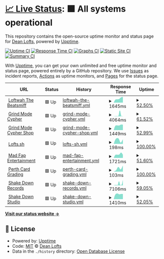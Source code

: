 # [📈 Live Status](https://loftwah.github.io/loftwah-upptime): <!--live status--> **🟩 All systems operational**

This repository contains the open-source uptime monitor and status page for [Dean Lofts](https://lofts.sh), powered by [Upptime](https://github.com/upptime/upptime).

[![Uptime CI](https://github.com/loftwah/loftwah-upptime/workflows/Uptime%20CI/badge.svg)](https://github.com/loftwah/loftwah-upptime/actions?query=workflow%3A%22Uptime+CI%22)
[![Response Time CI](https://github.com/loftwah/loftwah-upptime/workflows/Response%20Time%20CI/badge.svg)](https://github.com/loftwah/loftwah-upptime/actions?query=workflow%3A%22Response+Time+CI%22)
[![Graphs CI](https://github.com/loftwah/loftwah-upptime/workflows/Graphs%20CI/badge.svg)](https://github.com/loftwah/loftwah-upptime/actions?query=workflow%3A%22Graphs+CI%22)
[![Static Site CI](https://github.com/loftwah/loftwah-upptime/workflows/Static%20Site%20CI/badge.svg)](https://github.com/loftwah/loftwah-upptime/actions?query=workflow%3A%22Static+Site+CI%22)
[![Summary CI](https://github.com/loftwah/loftwah-upptime/workflows/Summary%20CI/badge.svg)](https://github.com/loftwah/loftwah-upptime/actions?query=workflow%3A%22Summary+CI%22)

With [Upptime](https://upptime.js.org), you can get your own unlimited and free uptime monitor and status page, powered entirely by a GitHub repository. We use [Issues](https://github.com/loftwah/loftwah-upptime/issues) as incident reports, [Actions](https://github.com/loftwah/loftwah-upptime/actions) as uptime monitors, and [Pages](https://loftwah.github.io/loftwah-upptime) for the status page.

<!--start: status pages-->
<!-- This summary is generated by Upptime (https://github.com/upptime/upptime) -->
<!-- Do not edit this manually, your changes will be overwritten -->
<!-- prettier-ignore -->
| URL | Status | History | Response Time | Uptime |
| --- | ------ | ------- | ------------- | ------ |
| <img alt="" src="https://icons.duckduckgo.com/ip3/beatsmiff.com.ico" height="13"> [Loftwah The Beatsmiff](https://beatsmiff.com) | 🟩 Up | [loftwah-the-beatsmiff.yml](https://github.com/loftwah/loftwah-upptime/commits/HEAD/history/loftwah-the-beatsmiff.yml) | <details><summary><img alt="Response time graph" src="./graphs/loftwah-the-beatsmiff/response-time-week.png" height="20"> 1645ms</summary><br><a href="https://uptime.lofts.sh/history/loftwah-the-beatsmiff"><img alt="Response time 1645" src="https://img.shields.io/endpoint?url=https%3A%2F%2Fraw.githubusercontent.com%2Floftwah%2Floftwah-upptime%2FHEAD%2Fapi%2Floftwah-the-beatsmiff%2Fresponse-time.json"></a><br><a href="https://uptime.lofts.sh/history/loftwah-the-beatsmiff"><img alt="24-hour response time 1645" src="https://img.shields.io/endpoint?url=https%3A%2F%2Fraw.githubusercontent.com%2Floftwah%2Floftwah-upptime%2FHEAD%2Fapi%2Floftwah-the-beatsmiff%2Fresponse-time-day.json"></a><br><a href="https://uptime.lofts.sh/history/loftwah-the-beatsmiff"><img alt="7-day response time 1645" src="https://img.shields.io/endpoint?url=https%3A%2F%2Fraw.githubusercontent.com%2Floftwah%2Floftwah-upptime%2FHEAD%2Fapi%2Floftwah-the-beatsmiff%2Fresponse-time-week.json"></a><br><a href="https://uptime.lofts.sh/history/loftwah-the-beatsmiff"><img alt="30-day response time 1645" src="https://img.shields.io/endpoint?url=https%3A%2F%2Fraw.githubusercontent.com%2Floftwah%2Floftwah-upptime%2FHEAD%2Fapi%2Floftwah-the-beatsmiff%2Fresponse-time-month.json"></a><br><a href="https://uptime.lofts.sh/history/loftwah-the-beatsmiff"><img alt="1-year response time 1645" src="https://img.shields.io/endpoint?url=https%3A%2F%2Fraw.githubusercontent.com%2Floftwah%2Floftwah-upptime%2FHEAD%2Fapi%2Floftwah-the-beatsmiff%2Fresponse-time-year.json"></a></details> | <details><summary><a href="https://uptime.lofts.sh/history/loftwah-the-beatsmiff">52.50%</a></summary><a href="https://uptime.lofts.sh/history/loftwah-the-beatsmiff"><img alt="All-time uptime 52.50%" src="https://img.shields.io/endpoint?url=https%3A%2F%2Fraw.githubusercontent.com%2Floftwah%2Floftwah-upptime%2FHEAD%2Fapi%2Floftwah-the-beatsmiff%2Fuptime.json"></a><br><a href="https://uptime.lofts.sh/history/loftwah-the-beatsmiff"><img alt="24-hour uptime 52.50%" src="https://img.shields.io/endpoint?url=https%3A%2F%2Fraw.githubusercontent.com%2Floftwah%2Floftwah-upptime%2FHEAD%2Fapi%2Floftwah-the-beatsmiff%2Fuptime-day.json"></a><br><a href="https://uptime.lofts.sh/history/loftwah-the-beatsmiff"><img alt="7-day uptime 52.50%" src="https://img.shields.io/endpoint?url=https%3A%2F%2Fraw.githubusercontent.com%2Floftwah%2Floftwah-upptime%2FHEAD%2Fapi%2Floftwah-the-beatsmiff%2Fuptime-week.json"></a><br><a href="https://uptime.lofts.sh/history/loftwah-the-beatsmiff"><img alt="30-day uptime 52.50%" src="https://img.shields.io/endpoint?url=https%3A%2F%2Fraw.githubusercontent.com%2Floftwah%2Floftwah-upptime%2FHEAD%2Fapi%2Floftwah-the-beatsmiff%2Fuptime-month.json"></a><br><a href="https://uptime.lofts.sh/history/loftwah-the-beatsmiff"><img alt="1-year uptime 52.50%" src="https://img.shields.io/endpoint?url=https%3A%2F%2Fraw.githubusercontent.com%2Floftwah%2Floftwah-upptime%2FHEAD%2Fapi%2Floftwah-the-beatsmiff%2Fuptime-year.json"></a></details>
| <img alt="" src="https://icons.duckduckgo.com/ip3/grindmodecypher.com.ico" height="13"> [Grind Mode Cypher](https://grindmodecypher.com) | 🟩 Up | [grind-mode-cypher.yml](https://github.com/loftwah/loftwah-upptime/commits/HEAD/history/grind-mode-cypher.yml) | <details><summary><img alt="Response time graph" src="./graphs/grind-mode-cypher/response-time-week.png" height="20"> 4064ms</summary><br><a href="https://uptime.lofts.sh/history/grind-mode-cypher"><img alt="Response time 4064" src="https://img.shields.io/endpoint?url=https%3A%2F%2Fraw.githubusercontent.com%2Floftwah%2Floftwah-upptime%2FHEAD%2Fapi%2Fgrind-mode-cypher%2Fresponse-time.json"></a><br><a href="https://uptime.lofts.sh/history/grind-mode-cypher"><img alt="24-hour response time 4064" src="https://img.shields.io/endpoint?url=https%3A%2F%2Fraw.githubusercontent.com%2Floftwah%2Floftwah-upptime%2FHEAD%2Fapi%2Fgrind-mode-cypher%2Fresponse-time-day.json"></a><br><a href="https://uptime.lofts.sh/history/grind-mode-cypher"><img alt="7-day response time 4064" src="https://img.shields.io/endpoint?url=https%3A%2F%2Fraw.githubusercontent.com%2Floftwah%2Floftwah-upptime%2FHEAD%2Fapi%2Fgrind-mode-cypher%2Fresponse-time-week.json"></a><br><a href="https://uptime.lofts.sh/history/grind-mode-cypher"><img alt="30-day response time 4064" src="https://img.shields.io/endpoint?url=https%3A%2F%2Fraw.githubusercontent.com%2Floftwah%2Floftwah-upptime%2FHEAD%2Fapi%2Fgrind-mode-cypher%2Fresponse-time-month.json"></a><br><a href="https://uptime.lofts.sh/history/grind-mode-cypher"><img alt="1-year response time 4064" src="https://img.shields.io/endpoint?url=https%3A%2F%2Fraw.githubusercontent.com%2Floftwah%2Floftwah-upptime%2FHEAD%2Fapi%2Fgrind-mode-cypher%2Fresponse-time-year.json"></a></details> | <details><summary><a href="https://uptime.lofts.sh/history/grind-mode-cypher">61.52%</a></summary><a href="https://uptime.lofts.sh/history/grind-mode-cypher"><img alt="All-time uptime 61.52%" src="https://img.shields.io/endpoint?url=https%3A%2F%2Fraw.githubusercontent.com%2Floftwah%2Floftwah-upptime%2FHEAD%2Fapi%2Fgrind-mode-cypher%2Fuptime.json"></a><br><a href="https://uptime.lofts.sh/history/grind-mode-cypher"><img alt="24-hour uptime 61.52%" src="https://img.shields.io/endpoint?url=https%3A%2F%2Fraw.githubusercontent.com%2Floftwah%2Floftwah-upptime%2FHEAD%2Fapi%2Fgrind-mode-cypher%2Fuptime-day.json"></a><br><a href="https://uptime.lofts.sh/history/grind-mode-cypher"><img alt="7-day uptime 61.52%" src="https://img.shields.io/endpoint?url=https%3A%2F%2Fraw.githubusercontent.com%2Floftwah%2Floftwah-upptime%2FHEAD%2Fapi%2Fgrind-mode-cypher%2Fuptime-week.json"></a><br><a href="https://uptime.lofts.sh/history/grind-mode-cypher"><img alt="30-day uptime 61.52%" src="https://img.shields.io/endpoint?url=https%3A%2F%2Fraw.githubusercontent.com%2Floftwah%2Floftwah-upptime%2FHEAD%2Fapi%2Fgrind-mode-cypher%2Fuptime-month.json"></a><br><a href="https://uptime.lofts.sh/history/grind-mode-cypher"><img alt="1-year uptime 61.52%" src="https://img.shields.io/endpoint?url=https%3A%2F%2Fraw.githubusercontent.com%2Floftwah%2Floftwah-upptime%2FHEAD%2Fapi%2Fgrind-mode-cypher%2Fuptime-year.json"></a></details>
| <img alt="" src="https://icons.duckduckgo.com/ip3/shop.grindmodecypher.com.ico" height="13"> [Grind Mode Cypher Shop](https://shop.grindmodecypher.com) | 🟩 Up | [grind-mode-cypher-shop.yml](https://github.com/loftwah/loftwah-upptime/commits/HEAD/history/grind-mode-cypher-shop.yml) | <details><summary><img alt="Response time graph" src="./graphs/grind-mode-cypher-shop/response-time-week.png" height="20"> 1449ms</summary><br><a href="https://uptime.lofts.sh/history/grind-mode-cypher-shop"><img alt="Response time 1449" src="https://img.shields.io/endpoint?url=https%3A%2F%2Fraw.githubusercontent.com%2Floftwah%2Floftwah-upptime%2FHEAD%2Fapi%2Fgrind-mode-cypher-shop%2Fresponse-time.json"></a><br><a href="https://uptime.lofts.sh/history/grind-mode-cypher-shop"><img alt="24-hour response time 1449" src="https://img.shields.io/endpoint?url=https%3A%2F%2Fraw.githubusercontent.com%2Floftwah%2Floftwah-upptime%2FHEAD%2Fapi%2Fgrind-mode-cypher-shop%2Fresponse-time-day.json"></a><br><a href="https://uptime.lofts.sh/history/grind-mode-cypher-shop"><img alt="7-day response time 1449" src="https://img.shields.io/endpoint?url=https%3A%2F%2Fraw.githubusercontent.com%2Floftwah%2Floftwah-upptime%2FHEAD%2Fapi%2Fgrind-mode-cypher-shop%2Fresponse-time-week.json"></a><br><a href="https://uptime.lofts.sh/history/grind-mode-cypher-shop"><img alt="30-day response time 1449" src="https://img.shields.io/endpoint?url=https%3A%2F%2Fraw.githubusercontent.com%2Floftwah%2Floftwah-upptime%2FHEAD%2Fapi%2Fgrind-mode-cypher-shop%2Fresponse-time-month.json"></a><br><a href="https://uptime.lofts.sh/history/grind-mode-cypher-shop"><img alt="1-year response time 1449" src="https://img.shields.io/endpoint?url=https%3A%2F%2Fraw.githubusercontent.com%2Floftwah%2Floftwah-upptime%2FHEAD%2Fapi%2Fgrind-mode-cypher-shop%2Fresponse-time-year.json"></a></details> | <details><summary><a href="https://uptime.lofts.sh/history/grind-mode-cypher-shop">52.99%</a></summary><a href="https://uptime.lofts.sh/history/grind-mode-cypher-shop"><img alt="All-time uptime 52.99%" src="https://img.shields.io/endpoint?url=https%3A%2F%2Fraw.githubusercontent.com%2Floftwah%2Floftwah-upptime%2FHEAD%2Fapi%2Fgrind-mode-cypher-shop%2Fuptime.json"></a><br><a href="https://uptime.lofts.sh/history/grind-mode-cypher-shop"><img alt="24-hour uptime 52.99%" src="https://img.shields.io/endpoint?url=https%3A%2F%2Fraw.githubusercontent.com%2Floftwah%2Floftwah-upptime%2FHEAD%2Fapi%2Fgrind-mode-cypher-shop%2Fuptime-day.json"></a><br><a href="https://uptime.lofts.sh/history/grind-mode-cypher-shop"><img alt="7-day uptime 52.99%" src="https://img.shields.io/endpoint?url=https%3A%2F%2Fraw.githubusercontent.com%2Floftwah%2Floftwah-upptime%2FHEAD%2Fapi%2Fgrind-mode-cypher-shop%2Fuptime-week.json"></a><br><a href="https://uptime.lofts.sh/history/grind-mode-cypher-shop"><img alt="30-day uptime 52.99%" src="https://img.shields.io/endpoint?url=https%3A%2F%2Fraw.githubusercontent.com%2Floftwah%2Floftwah-upptime%2FHEAD%2Fapi%2Fgrind-mode-cypher-shop%2Fuptime-month.json"></a><br><a href="https://uptime.lofts.sh/history/grind-mode-cypher-shop"><img alt="1-year uptime 52.99%" src="https://img.shields.io/endpoint?url=https%3A%2F%2Fraw.githubusercontent.com%2Floftwah%2Floftwah-upptime%2FHEAD%2Fapi%2Fgrind-mode-cypher-shop%2Fuptime-year.json"></a></details>
| <img alt="" src="https://icons.duckduckgo.com/ip3/lofts.sh.ico" height="13"> [Lofts.sh](https://lofts.sh) | 🟩 Up | [lofts-sh.yml](https://github.com/loftwah/loftwah-upptime/commits/HEAD/history/lofts-sh.yml) | <details><summary><img alt="Response time graph" src="./graphs/lofts-sh/response-time-week.png" height="20"> 198ms</summary><br><a href="https://uptime.lofts.sh/history/lofts-sh"><img alt="Response time 198" src="https://img.shields.io/endpoint?url=https%3A%2F%2Fraw.githubusercontent.com%2Floftwah%2Floftwah-upptime%2FHEAD%2Fapi%2Flofts-sh%2Fresponse-time.json"></a><br><a href="https://uptime.lofts.sh/history/lofts-sh"><img alt="24-hour response time 198" src="https://img.shields.io/endpoint?url=https%3A%2F%2Fraw.githubusercontent.com%2Floftwah%2Floftwah-upptime%2FHEAD%2Fapi%2Flofts-sh%2Fresponse-time-day.json"></a><br><a href="https://uptime.lofts.sh/history/lofts-sh"><img alt="7-day response time 198" src="https://img.shields.io/endpoint?url=https%3A%2F%2Fraw.githubusercontent.com%2Floftwah%2Floftwah-upptime%2FHEAD%2Fapi%2Flofts-sh%2Fresponse-time-week.json"></a><br><a href="https://uptime.lofts.sh/history/lofts-sh"><img alt="30-day response time 198" src="https://img.shields.io/endpoint?url=https%3A%2F%2Fraw.githubusercontent.com%2Floftwah%2Floftwah-upptime%2FHEAD%2Fapi%2Flofts-sh%2Fresponse-time-month.json"></a><br><a href="https://uptime.lofts.sh/history/lofts-sh"><img alt="1-year response time 198" src="https://img.shields.io/endpoint?url=https%3A%2F%2Fraw.githubusercontent.com%2Floftwah%2Floftwah-upptime%2FHEAD%2Fapi%2Flofts-sh%2Fresponse-time-year.json"></a></details> | <details><summary><a href="https://uptime.lofts.sh/history/lofts-sh">100.00%</a></summary><a href="https://uptime.lofts.sh/history/lofts-sh"><img alt="All-time uptime 100.00%" src="https://img.shields.io/endpoint?url=https%3A%2F%2Fraw.githubusercontent.com%2Floftwah%2Floftwah-upptime%2FHEAD%2Fapi%2Flofts-sh%2Fuptime.json"></a><br><a href="https://uptime.lofts.sh/history/lofts-sh"><img alt="24-hour uptime 100.00%" src="https://img.shields.io/endpoint?url=https%3A%2F%2Fraw.githubusercontent.com%2Floftwah%2Floftwah-upptime%2FHEAD%2Fapi%2Flofts-sh%2Fuptime-day.json"></a><br><a href="https://uptime.lofts.sh/history/lofts-sh"><img alt="7-day uptime 100.00%" src="https://img.shields.io/endpoint?url=https%3A%2F%2Fraw.githubusercontent.com%2Floftwah%2Floftwah-upptime%2FHEAD%2Fapi%2Flofts-sh%2Fuptime-week.json"></a><br><a href="https://uptime.lofts.sh/history/lofts-sh"><img alt="30-day uptime 100.00%" src="https://img.shields.io/endpoint?url=https%3A%2F%2Fraw.githubusercontent.com%2Floftwah%2Floftwah-upptime%2FHEAD%2Fapi%2Flofts-sh%2Fuptime-month.json"></a><br><a href="https://uptime.lofts.sh/history/lofts-sh"><img alt="1-year uptime 100.00%" src="https://img.shields.io/endpoint?url=https%3A%2F%2Fraw.githubusercontent.com%2Floftwah%2Floftwah-upptime%2FHEAD%2Fapi%2Flofts-sh%2Fuptime-year.json"></a></details>
| <img alt="" src="https://icons.duckduckgo.com/ip3/madfapentertainment.com.ico" height="13"> [Mad Fap Entertainment](https://madfapentertainment.com) | 🟩 Up | [mad-fap-entertainment.yml](https://github.com/loftwah/loftwah-upptime/commits/HEAD/history/mad-fap-entertainment.yml) | <details><summary><img alt="Response time graph" src="./graphs/mad-fap-entertainment/response-time-week.png" height="20"> 1721ms</summary><br><a href="https://uptime.lofts.sh/history/mad-fap-entertainment"><img alt="Response time 1721" src="https://img.shields.io/endpoint?url=https%3A%2F%2Fraw.githubusercontent.com%2Floftwah%2Floftwah-upptime%2FHEAD%2Fapi%2Fmad-fap-entertainment%2Fresponse-time.json"></a><br><a href="https://uptime.lofts.sh/history/mad-fap-entertainment"><img alt="24-hour response time 1721" src="https://img.shields.io/endpoint?url=https%3A%2F%2Fraw.githubusercontent.com%2Floftwah%2Floftwah-upptime%2FHEAD%2Fapi%2Fmad-fap-entertainment%2Fresponse-time-day.json"></a><br><a href="https://uptime.lofts.sh/history/mad-fap-entertainment"><img alt="7-day response time 1721" src="https://img.shields.io/endpoint?url=https%3A%2F%2Fraw.githubusercontent.com%2Floftwah%2Floftwah-upptime%2FHEAD%2Fapi%2Fmad-fap-entertainment%2Fresponse-time-week.json"></a><br><a href="https://uptime.lofts.sh/history/mad-fap-entertainment"><img alt="30-day response time 1721" src="https://img.shields.io/endpoint?url=https%3A%2F%2Fraw.githubusercontent.com%2Floftwah%2Floftwah-upptime%2FHEAD%2Fapi%2Fmad-fap-entertainment%2Fresponse-time-month.json"></a><br><a href="https://uptime.lofts.sh/history/mad-fap-entertainment"><img alt="1-year response time 1721" src="https://img.shields.io/endpoint?url=https%3A%2F%2Fraw.githubusercontent.com%2Floftwah%2Floftwah-upptime%2FHEAD%2Fapi%2Fmad-fap-entertainment%2Fresponse-time-year.json"></a></details> | <details><summary><a href="https://uptime.lofts.sh/history/mad-fap-entertainment">51.60%</a></summary><a href="https://uptime.lofts.sh/history/mad-fap-entertainment"><img alt="All-time uptime 51.60%" src="https://img.shields.io/endpoint?url=https%3A%2F%2Fraw.githubusercontent.com%2Floftwah%2Floftwah-upptime%2FHEAD%2Fapi%2Fmad-fap-entertainment%2Fuptime.json"></a><br><a href="https://uptime.lofts.sh/history/mad-fap-entertainment"><img alt="24-hour uptime 51.60%" src="https://img.shields.io/endpoint?url=https%3A%2F%2Fraw.githubusercontent.com%2Floftwah%2Floftwah-upptime%2FHEAD%2Fapi%2Fmad-fap-entertainment%2Fuptime-day.json"></a><br><a href="https://uptime.lofts.sh/history/mad-fap-entertainment"><img alt="7-day uptime 51.60%" src="https://img.shields.io/endpoint?url=https%3A%2F%2Fraw.githubusercontent.com%2Floftwah%2Floftwah-upptime%2FHEAD%2Fapi%2Fmad-fap-entertainment%2Fuptime-week.json"></a><br><a href="https://uptime.lofts.sh/history/mad-fap-entertainment"><img alt="30-day uptime 51.60%" src="https://img.shields.io/endpoint?url=https%3A%2F%2Fraw.githubusercontent.com%2Floftwah%2Floftwah-upptime%2FHEAD%2Fapi%2Fmad-fap-entertainment%2Fuptime-month.json"></a><br><a href="https://uptime.lofts.sh/history/mad-fap-entertainment"><img alt="1-year uptime 51.60%" src="https://img.shields.io/endpoint?url=https%3A%2F%2Fraw.githubusercontent.com%2Floftwah%2Floftwah-upptime%2FHEAD%2Fapi%2Fmad-fap-entertainment%2Fuptime-year.json"></a></details>
| <img alt="" src="https://icons.duckduckgo.com/ip3/perthcardgrading.com.au.ico" height="13"> [Perth Card Grading](https://perthcardgrading.com.au) | 🟩 Up | [perth-card-grading.yml](https://github.com/loftwah/loftwah-upptime/commits/HEAD/history/perth-card-grading.yml) | <details><summary><img alt="Response time graph" src="./graphs/perth-card-grading/response-time-week.png" height="20"> 103ms</summary><br><a href="https://uptime.lofts.sh/history/perth-card-grading"><img alt="Response time 103" src="https://img.shields.io/endpoint?url=https%3A%2F%2Fraw.githubusercontent.com%2Floftwah%2Floftwah-upptime%2FHEAD%2Fapi%2Fperth-card-grading%2Fresponse-time.json"></a><br><a href="https://uptime.lofts.sh/history/perth-card-grading"><img alt="24-hour response time 103" src="https://img.shields.io/endpoint?url=https%3A%2F%2Fraw.githubusercontent.com%2Floftwah%2Floftwah-upptime%2FHEAD%2Fapi%2Fperth-card-grading%2Fresponse-time-day.json"></a><br><a href="https://uptime.lofts.sh/history/perth-card-grading"><img alt="7-day response time 103" src="https://img.shields.io/endpoint?url=https%3A%2F%2Fraw.githubusercontent.com%2Floftwah%2Floftwah-upptime%2FHEAD%2Fapi%2Fperth-card-grading%2Fresponse-time-week.json"></a><br><a href="https://uptime.lofts.sh/history/perth-card-grading"><img alt="30-day response time 103" src="https://img.shields.io/endpoint?url=https%3A%2F%2Fraw.githubusercontent.com%2Floftwah%2Floftwah-upptime%2FHEAD%2Fapi%2Fperth-card-grading%2Fresponse-time-month.json"></a><br><a href="https://uptime.lofts.sh/history/perth-card-grading"><img alt="1-year response time 103" src="https://img.shields.io/endpoint?url=https%3A%2F%2Fraw.githubusercontent.com%2Floftwah%2Floftwah-upptime%2FHEAD%2Fapi%2Fperth-card-grading%2Fresponse-time-year.json"></a></details> | <details><summary><a href="https://uptime.lofts.sh/history/perth-card-grading">100.00%</a></summary><a href="https://uptime.lofts.sh/history/perth-card-grading"><img alt="All-time uptime 100.00%" src="https://img.shields.io/endpoint?url=https%3A%2F%2Fraw.githubusercontent.com%2Floftwah%2Floftwah-upptime%2FHEAD%2Fapi%2Fperth-card-grading%2Fuptime.json"></a><br><a href="https://uptime.lofts.sh/history/perth-card-grading"><img alt="24-hour uptime 100.00%" src="https://img.shields.io/endpoint?url=https%3A%2F%2Fraw.githubusercontent.com%2Floftwah%2Floftwah-upptime%2FHEAD%2Fapi%2Fperth-card-grading%2Fuptime-day.json"></a><br><a href="https://uptime.lofts.sh/history/perth-card-grading"><img alt="7-day uptime 100.00%" src="https://img.shields.io/endpoint?url=https%3A%2F%2Fraw.githubusercontent.com%2Floftwah%2Floftwah-upptime%2FHEAD%2Fapi%2Fperth-card-grading%2Fuptime-week.json"></a><br><a href="https://uptime.lofts.sh/history/perth-card-grading"><img alt="30-day uptime 100.00%" src="https://img.shields.io/endpoint?url=https%3A%2F%2Fraw.githubusercontent.com%2Floftwah%2Floftwah-upptime%2FHEAD%2Fapi%2Fperth-card-grading%2Fuptime-month.json"></a><br><a href="https://uptime.lofts.sh/history/perth-card-grading"><img alt="1-year uptime 100.00%" src="https://img.shields.io/endpoint?url=https%3A%2F%2Fraw.githubusercontent.com%2Floftwah%2Floftwah-upptime%2FHEAD%2Fapi%2Fperth-card-grading%2Fuptime-year.json"></a></details>
| <img alt="" src="https://icons.duckduckgo.com/ip3/shakedownrecords.com.au.ico" height="13"> [Shake Down Records](https://shakedownrecords.com.au) | 🟩 Up | [shake-down-records.yml](https://github.com/loftwah/loftwah-upptime/commits/HEAD/history/shake-down-records.yml) | <details><summary><img alt="Response time graph" src="./graphs/shake-down-records/response-time-week.png" height="20"> 7106ms</summary><br><a href="https://uptime.lofts.sh/history/shake-down-records"><img alt="Response time 7106" src="https://img.shields.io/endpoint?url=https%3A%2F%2Fraw.githubusercontent.com%2Floftwah%2Floftwah-upptime%2FHEAD%2Fapi%2Fshake-down-records%2Fresponse-time.json"></a><br><a href="https://uptime.lofts.sh/history/shake-down-records"><img alt="24-hour response time 7106" src="https://img.shields.io/endpoint?url=https%3A%2F%2Fraw.githubusercontent.com%2Floftwah%2Floftwah-upptime%2FHEAD%2Fapi%2Fshake-down-records%2Fresponse-time-day.json"></a><br><a href="https://uptime.lofts.sh/history/shake-down-records"><img alt="7-day response time 7106" src="https://img.shields.io/endpoint?url=https%3A%2F%2Fraw.githubusercontent.com%2Floftwah%2Floftwah-upptime%2FHEAD%2Fapi%2Fshake-down-records%2Fresponse-time-week.json"></a><br><a href="https://uptime.lofts.sh/history/shake-down-records"><img alt="30-day response time 7106" src="https://img.shields.io/endpoint?url=https%3A%2F%2Fraw.githubusercontent.com%2Floftwah%2Floftwah-upptime%2FHEAD%2Fapi%2Fshake-down-records%2Fresponse-time-month.json"></a><br><a href="https://uptime.lofts.sh/history/shake-down-records"><img alt="1-year response time 7106" src="https://img.shields.io/endpoint?url=https%3A%2F%2Fraw.githubusercontent.com%2Floftwah%2Floftwah-upptime%2FHEAD%2Fapi%2Fshake-down-records%2Fresponse-time-year.json"></a></details> | <details><summary><a href="https://uptime.lofts.sh/history/shake-down-records">59.05%</a></summary><a href="https://uptime.lofts.sh/history/shake-down-records"><img alt="All-time uptime 59.05%" src="https://img.shields.io/endpoint?url=https%3A%2F%2Fraw.githubusercontent.com%2Floftwah%2Floftwah-upptime%2FHEAD%2Fapi%2Fshake-down-records%2Fuptime.json"></a><br><a href="https://uptime.lofts.sh/history/shake-down-records"><img alt="24-hour uptime 59.05%" src="https://img.shields.io/endpoint?url=https%3A%2F%2Fraw.githubusercontent.com%2Floftwah%2Floftwah-upptime%2FHEAD%2Fapi%2Fshake-down-records%2Fuptime-day.json"></a><br><a href="https://uptime.lofts.sh/history/shake-down-records"><img alt="7-day uptime 59.05%" src="https://img.shields.io/endpoint?url=https%3A%2F%2Fraw.githubusercontent.com%2Floftwah%2Floftwah-upptime%2FHEAD%2Fapi%2Fshake-down-records%2Fuptime-week.json"></a><br><a href="https://uptime.lofts.sh/history/shake-down-records"><img alt="30-day uptime 59.05%" src="https://img.shields.io/endpoint?url=https%3A%2F%2Fraw.githubusercontent.com%2Floftwah%2Floftwah-upptime%2FHEAD%2Fapi%2Fshake-down-records%2Fuptime-month.json"></a><br><a href="https://uptime.lofts.sh/history/shake-down-records"><img alt="1-year uptime 59.05%" src="https://img.shields.io/endpoint?url=https%3A%2F%2Fraw.githubusercontent.com%2Floftwah%2Floftwah-upptime%2FHEAD%2Fapi%2Fshake-down-records%2Fuptime-year.json"></a></details>
| <img alt="" src="https://icons.duckduckgo.com/ip3/shakedownstudio.com.au.ico" height="13"> [Shake Down Studio](https://shakedownstudio.com.au) | 🟩 Up | [shake-down-studio.yml](https://github.com/loftwah/loftwah-upptime/commits/HEAD/history/shake-down-studio.yml) | <details><summary><img alt="Response time graph" src="./graphs/shake-down-studio/response-time-week.png" height="20"> 1410ms</summary><br><a href="https://uptime.lofts.sh/history/shake-down-studio"><img alt="Response time 1410" src="https://img.shields.io/endpoint?url=https%3A%2F%2Fraw.githubusercontent.com%2Floftwah%2Floftwah-upptime%2FHEAD%2Fapi%2Fshake-down-studio%2Fresponse-time.json"></a><br><a href="https://uptime.lofts.sh/history/shake-down-studio"><img alt="24-hour response time 1410" src="https://img.shields.io/endpoint?url=https%3A%2F%2Fraw.githubusercontent.com%2Floftwah%2Floftwah-upptime%2FHEAD%2Fapi%2Fshake-down-studio%2Fresponse-time-day.json"></a><br><a href="https://uptime.lofts.sh/history/shake-down-studio"><img alt="7-day response time 1410" src="https://img.shields.io/endpoint?url=https%3A%2F%2Fraw.githubusercontent.com%2Floftwah%2Floftwah-upptime%2FHEAD%2Fapi%2Fshake-down-studio%2Fresponse-time-week.json"></a><br><a href="https://uptime.lofts.sh/history/shake-down-studio"><img alt="30-day response time 1410" src="https://img.shields.io/endpoint?url=https%3A%2F%2Fraw.githubusercontent.com%2Floftwah%2Floftwah-upptime%2FHEAD%2Fapi%2Fshake-down-studio%2Fresponse-time-month.json"></a><br><a href="https://uptime.lofts.sh/history/shake-down-studio"><img alt="1-year response time 1410" src="https://img.shields.io/endpoint?url=https%3A%2F%2Fraw.githubusercontent.com%2Floftwah%2Floftwah-upptime%2FHEAD%2Fapi%2Fshake-down-studio%2Fresponse-time-year.json"></a></details> | <details><summary><a href="https://uptime.lofts.sh/history/shake-down-studio">52.05%</a></summary><a href="https://uptime.lofts.sh/history/shake-down-studio"><img alt="All-time uptime 52.05%" src="https://img.shields.io/endpoint?url=https%3A%2F%2Fraw.githubusercontent.com%2Floftwah%2Floftwah-upptime%2FHEAD%2Fapi%2Fshake-down-studio%2Fuptime.json"></a><br><a href="https://uptime.lofts.sh/history/shake-down-studio"><img alt="24-hour uptime 52.05%" src="https://img.shields.io/endpoint?url=https%3A%2F%2Fraw.githubusercontent.com%2Floftwah%2Floftwah-upptime%2FHEAD%2Fapi%2Fshake-down-studio%2Fuptime-day.json"></a><br><a href="https://uptime.lofts.sh/history/shake-down-studio"><img alt="7-day uptime 52.05%" src="https://img.shields.io/endpoint?url=https%3A%2F%2Fraw.githubusercontent.com%2Floftwah%2Floftwah-upptime%2FHEAD%2Fapi%2Fshake-down-studio%2Fuptime-week.json"></a><br><a href="https://uptime.lofts.sh/history/shake-down-studio"><img alt="30-day uptime 52.05%" src="https://img.shields.io/endpoint?url=https%3A%2F%2Fraw.githubusercontent.com%2Floftwah%2Floftwah-upptime%2FHEAD%2Fapi%2Fshake-down-studio%2Fuptime-month.json"></a><br><a href="https://uptime.lofts.sh/history/shake-down-studio"><img alt="1-year uptime 52.05%" src="https://img.shields.io/endpoint?url=https%3A%2F%2Fraw.githubusercontent.com%2Floftwah%2Floftwah-upptime%2FHEAD%2Fapi%2Fshake-down-studio%2Fuptime-year.json"></a></details>

<!--end: status pages-->

[**Visit our status website →**](https://loftwah.github.io/loftwah-upptime)

## 📄 License

- Powered by: [Upptime](https://github.com/upptime/upptime)
- Code: [MIT](./LICENSE) © [Dean Lofts](https://lofts.sh)
- Data in the `./history` directory: [Open Database License](https://opendatacommons.org/licenses/odbl/1-0/)
